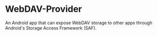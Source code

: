 # WebDAV-Provider

An Android app that can expose WebDAV storage to other apps through Android's Storage Access Framework (SAF).
